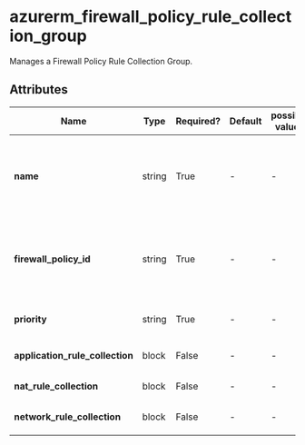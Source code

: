 # azurerm_firewall_policy_rule_collection_group

Manages a Firewall Policy Rule Collection Group.

## Attributes

| Name | Type | Required? | Default  | possible values | Description |
| ---- | ---- | --------- | -------- | ----------- | ----------- |
| **name** | string | True | -  |  -  | The name which should be used for this Firewall Policy Rule Collection Group. Changing this forces a new Firewall Policy Rule Collection Group to be created. | 
| **firewall_policy_id** | string | True | -  |  -  | The ID of the Firewall Policy where the Firewall Policy Rule Collection Group should exist. Changing this forces a new Firewall Policy Rule Collection Group to be created. | 
| **priority** | string | True | -  |  -  | The priority of the Firewall Policy Rule Collection Group. The range is 100-65000. | 
| **application_rule_collection** | block | False | -  |  -  | One or more `application_rule_collection` blocks. | 
| **nat_rule_collection** | block | False | -  |  -  | One or more `nat_rule_collection` blocks. | 
| **network_rule_collection** | block | False | -  |  -  | One or more `network_rule_collection` blocks. | 


